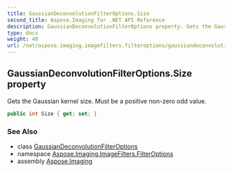 ```yaml
---
title: GaussianDeconvolutionFilterOptions.Size
second_title: Aspose.Imaging for .NET API Reference
description: GaussianDeconvolutionFilterOptions property. Gets the Gaussian kernel size. Must be a positive nonzero odd value
type: docs
weight: 40
url: /net/aspose.imaging.imagefilters.filteroptions/gaussiandeconvolutionfilteroptions/size/
---
```

## GaussianDeconvolutionFilterOptions.Size property

Gets the Gaussian kernel size. Must be a positive non-zero odd value.

```csharp
public int Size { get; set; }
```

### See Also

* class [GaussianDeconvolutionFilterOptions](../)
* namespace [Aspose.Imaging.ImageFilters.FilterOptions](../../gaussiandeconvolutionfilteroptions/)
* assembly [Aspose.Imaging](../../../)


